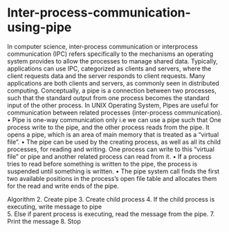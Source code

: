 # Inter-process-communication-using-pipe

In computer science, inter-process communication or interprocess communication (IPC) refers  specifically to the mechanisms an operating system provides to allow the processes to manage  shared data. Typically, applications can use IPC, categorized as clients and servers, where the  client requests data and the server responds to client requests. Many applications are both clients  and servers, as commonly seen in distributed computing. Conceptually, a pipe is a connection  between two processes, such that the standard output from one process becomes the standard input  of the other process. In UNIX Operating System, Pipes are useful for communication between  related processes (inter-process communication). 
• Pipe is one-way communication only i.e we can use a pipe such that One process write to  the pipe, and the other process reads from the pipe. It opens a pipe, which is an area of  main memory that is treated as a “virtual file”. 
• The pipe can be used by the creating process, as well as all its child processes, for reading  and writing. One process can write to this “virtual file” or pipe and another related process  can read from it. 
• If a process tries to read before something is written to the pipe, the process is suspended  until something is written. 
• The pipe system call finds the first two available positions in the process’s open file table  and allocates them for the read and write ends of the pipe. 

Algorithm 
2. Create pipe 
3. Create child process 
4. If the child process is executing, write message to pipe  
5. Else if parent process is executing, read the message from the pipe. 
7. Print the message 
8. Stop 
